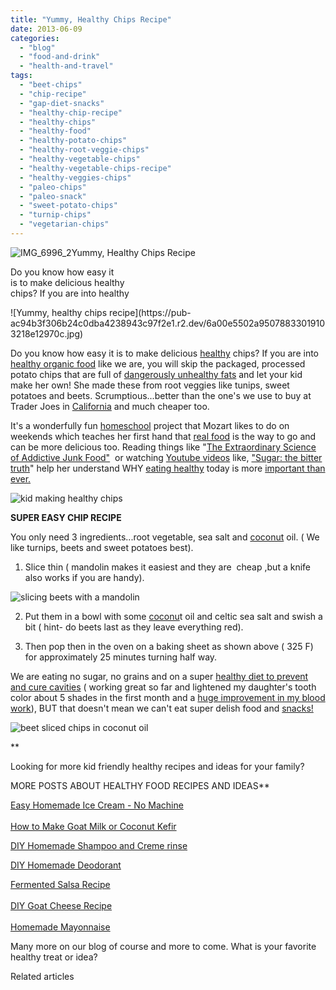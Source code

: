 ```yaml
---
title: "Yummy, Healthy Chips Recipe"
date: 2013-06-09
categories: 
  - "blog"
  - "food-and-drink"
  - "health-and-travel"
tags: 
  - "beet-chips"
  - "chip-recipe"
  - "gap-diet-snacks"
  - "healthy-chip-recipe"
  - "healthy-chips"
  - "healthy-food"
  - "healthy-potato-chips"
  - "healthy-root-veggie-chips"
  - "healthy-vegetable-chips"
  - "healthy-vegetable-chips-recipe"
  - "healthy-veggies-chips"
  - "paleo-chips"
  - "paleo-snack"
  - "sweet-potato-chips"
  - "turnip-chips"
  - "vegetarian-chips"
---
```


![IMG_6996_2](https://pub-ac94b3f306b24c0dba4238943c97f2e1.r2.dev/6a00e5502a95078833019103218d33970c.jpg)Yummy, Healthy Chips Recipe  
  
Do you know how easy it  
is to make delicious healthy  
chips? If you are into healthy

<!--more--> ![Yummy, healthy chips recipe](https://pub-ac94b3f306b24c0dba4238943c97f2e1.r2.dev/6a00e5502a95078833019103218e12970c.jpg)  
  
  
Do you know how easy it is to make delicious [healthy](https://pub-ac94b3f306b24c0dba4238943c97f2e1.r2.dev/health-and-travel/ "healthy food") chips? If you are into [healthy organic food](https://pub-ac94b3f306b24c0dba4238943c97f2e1.r2.dev/2012/04/health-organic-raw-foods-and-travel.html "healthy organic food") like we are, you will skip the packaged, processed potato chips that are full of [dangerously unhealthy fats](http://wellnessmama.com/2193/why-you-should-never-eat-vegetable-oil-or-margarine/ "dangerous fats") and let your kid make her own! She made these from root veggies like tunips, sweet potatoes and beets. Scrumptious...better than the one's we use to buy at Trader Joes in [California](https://pub-ac94b3f306b24c0dba4238943c97f2e1.r2.dev/2012/08/top-10-california-destinations.html "California travel") and much cheaper too.  
  
It's a wonderfully fun [homeschool](https://pub-ac94b3f306b24c0dba4238943c97f2e1.r2.dev/2010/04/family-travel-homeschool-education-global-students-lifestyle-design-location-independent-4hww-around.html "homeschool and travel") project that Mozart likes to do on weekends which teaches her first hand that [real food](https://pub-ac94b3f306b24c0dba4238943c97f2e1.r2.dev/2012/06/healthy-food-and-travel.html "healthy food and travel") is the way to go and can be more delicious too. Reading things like "[The Extraordinary Science of Addictive Junk Food"](http://www.nytimes.com/2013/02/24/magazine/the-extraordinary-science-of-junk-food.html?pagewanted=all&_r=0 "junk food addiction")  or watching [Youtube videos](http://www.youtube.com/user/soultravelers3 "soultravelers3 youtube videos") like, ["Sugar: the bitter truth](http://www.youtube.com/watch?v=dBnniua6-oM "sugar and disease")" help her understand WHY [eating healthy](https://pub-ac94b3f306b24c0dba4238943c97f2e1.r2.dev/2008/09/how-to-eat-heal.html "how to eat healthy and cheap in Europe") today is more [important than ever.](http://www.sustainabletable.org/869/impacts-of-industrial-agriculture "sustainable food")  
  
![kid making healthy chips](https://pub-ac94b3f306b24c0dba4238943c97f2e1.r2.dev/6a00e5502a9507883301901d2b707e970b.jpg)  
  
**SUPER EASY CHIP RECIPE**  
  
You only need 3 ingredients...root vegetable, sea salt and [coconut](https://pub-ac94b3f306b24c0dba4238943c97f2e1.r2.dev/2012/08/-superfood-healthy-coconut-tropical-nourishing-tradition-in-asia.html "coconut nourishing tradition") oil. ( We like turnips, beets and sweet potatoes best).  
  
1) Slice thin ( mandolin makes it easiest and they are  cheap ,but a knife also works if you are handy).  
  
  
![slicing beets with a mandolin](https://pub-ac94b3f306b24c0dba4238943c97f2e1.r2.dev/6a00e5502a950788330191032191e0970c.jpg)  
  
2) Put them in a bowl with some [coconu](https://pub-ac94b3f306b24c0dba4238943c97f2e1.r2.dev/2012/08/awesome-asian-coconut-rickshaw-photo.html "coconut rickshaw photo")t oil and celtic sea salt and swish a bit ( hint- do beets last as they leave everything red).  
  
3) Then pop then in the oven on a baking sheet as shown above ( 325 F) for approximately 25 minutes turning half way.  
  
We are eating no sugar, no grains and on a super [healthy diet to prevent and cure cavities](https://pub-ac94b3f306b24c0dba4238943c97f2e1.r2.dev/2013/03/curing-gum-disease-and-cavities-naturally.html "curing gum disease and cavities") ( working great so far and lightened my daughter's tooth color about 5 shades in the first month and a [huge improvement in my blood work](https://pub-ac94b3f306b24c0dba4238943c97f2e1.r2.dev/2013/05/healing-sun-vitamin-d-major-improvements.html "vitamin D and health improvements")), BUT that doesn't mean we can't eat super delish food and [snacks!](https://pub-ac94b3f306b24c0dba4238943c97f2e1.r2.dev/2012/07/healthy-snacks-for-kids.html "healthy snacks for kids")  
  
![beet sliced chips in coconut oil](https://pub-ac94b3f306b24c0dba4238943c97f2e1.r2.dev/6a00e5502a9507883301901d2b7274970b.jpg)  
  
**  
  
Looking for more kid friendly healthy recipes and ideas for your family?  
  
MORE POSTS ABOUT HEALTHY FOOD RECIPES AND IDEAS**  
  
[Easy Homemade Ice Cream - No Machine](https://pub-ac94b3f306b24c0dba4238943c97f2e1.r2.dev/2013/05/easy-healthy-homemade-ice-cream-no-machine-.html#more "homemade ice cream no machine")  
[  
How to Make Goat Milk or Coconut Kefir](https://pub-ac94b3f306b24c0dba4238943c97f2e1.r2.dev/2012/07/-how-to-make-kefir-easy-goats-milk-or-coconut-milk.html "how to make kefir")  
  
[DIY Homemade Shampoo and Creme rinse](https://pub-ac94b3f306b24c0dba4238943c97f2e1.r2.dev/2012/09/how-to-make-diy-homemade-shampoo-and-creme-rinse-easy-cheap-healthy.html "how to make diy shampoo and cream rinse")  
  
[DIY Homemade Deodorant](https://pub-ac94b3f306b24c0dba4238943c97f2e1.r2.dev/2012/09/how-to-make-diy-homemade-deodorant-easy-cheap-healthy.html "homemade deodorant")  
  
[Fermented Salsa Recipe](https://pub-ac94b3f306b24c0dba4238943c97f2e1.r2.dev/2012/09/how-to-make-healthy-lacto-fermented-salsa.html "fermented salsa recipe")  
[  
DIY Goat Cheese Recipe](https://pub-ac94b3f306b24c0dba4238943c97f2e1.r2.dev/2013/02/how-to-make-diy-goat-cheese-with-kefir.html#more "diy goat cheese recipe")  
[  
Homemade Mayonnaise](https://pub-ac94b3f306b24c0dba4238943c97f2e1.r2.dev/2013/02/how-to-make-homemade-lacto-fermented-mayonnaise.html#more "homemade fermented mayonnaise")  
  
Many more on our blog of course and more to come. What is your favorite healthy treat or idea?  
  

Related articles

